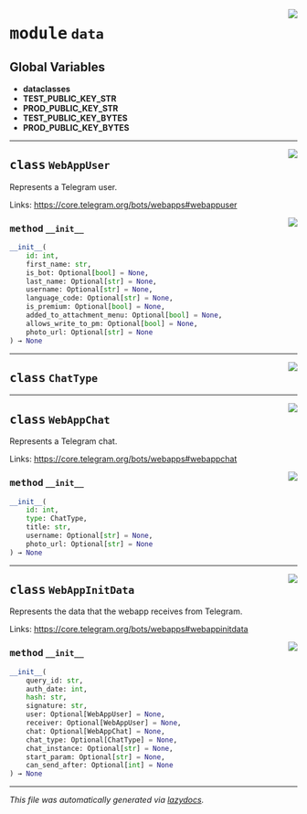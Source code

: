 <!-- markdownlint-disable -->

<a href="../../telegram_webapp_auth/data.py#L0"><img align="right" style="float:right;" src="https://img.shields.io/badge/-source-cccccc?style=flat-square"></a>

# <kbd>module</kbd> `data`




**Global Variables**
---------------
- **dataclasses**
- **TEST_PUBLIC_KEY_STR**
- **PROD_PUBLIC_KEY_STR**
- **TEST_PUBLIC_KEY_BYTES**
- **PROD_PUBLIC_KEY_BYTES**


---

<a href="../../telegram_webapp_auth/data.py#L17"><img align="right" style="float:right;" src="https://img.shields.io/badge/-source-cccccc?style=flat-square"></a>

## <kbd>class</kbd> `WebAppUser`
Represents a Telegram user. 

Links:  https://core.telegram.org/bots/webapps#webappuser 

<a href="../../<string>"><img align="right" style="float:right;" src="https://img.shields.io/badge/-source-cccccc?style=flat-square"></a>

### <kbd>method</kbd> `__init__`

```python
__init__(
    id: int,
    first_name: str,
    is_bot: Optional[bool] = None,
    last_name: Optional[str] = None,
    username: Optional[str] = None,
    language_code: Optional[str] = None,
    is_premium: Optional[bool] = None,
    added_to_attachment_menu: Optional[bool] = None,
    allows_write_to_pm: Optional[bool] = None,
    photo_url: Optional[str] = None
) → None
```









---

<a href="../../telegram_webapp_auth/data.py#L37"><img align="right" style="float:right;" src="https://img.shields.io/badge/-source-cccccc?style=flat-square"></a>

## <kbd>class</kbd> `ChatType`








---

<a href="../../telegram_webapp_auth/data.py#L44"><img align="right" style="float:right;" src="https://img.shields.io/badge/-source-cccccc?style=flat-square"></a>

## <kbd>class</kbd> `WebAppChat`
Represents a Telegram chat. 

Links:  https://core.telegram.org/bots/webapps#webappchat 

<a href="../../<string>"><img align="right" style="float:right;" src="https://img.shields.io/badge/-source-cccccc?style=flat-square"></a>

### <kbd>method</kbd> `__init__`

```python
__init__(
    id: int,
    type: ChatType,
    title: str,
    username: Optional[str] = None,
    photo_url: Optional[str] = None
) → None
```









---

<a href="../../telegram_webapp_auth/data.py#L59"><img align="right" style="float:right;" src="https://img.shields.io/badge/-source-cccccc?style=flat-square"></a>

## <kbd>class</kbd> `WebAppInitData`
Represents the data that the webapp receives from Telegram. 

Links:  https://core.telegram.org/bots/webapps#webappinitdata 

<a href="../../<string>"><img align="right" style="float:right;" src="https://img.shields.io/badge/-source-cccccc?style=flat-square"></a>

### <kbd>method</kbd> `__init__`

```python
__init__(
    query_id: str,
    auth_date: int,
    hash: str,
    signature: str,
    user: Optional[WebAppUser] = None,
    receiver: Optional[WebAppUser] = None,
    chat: Optional[WebAppChat] = None,
    chat_type: Optional[ChatType] = None,
    chat_instance: Optional[str] = None,
    start_param: Optional[str] = None,
    can_send_after: Optional[int] = None
) → None
```











---

_This file was automatically generated via [lazydocs](https://github.com/ml-tooling/lazydocs)._

